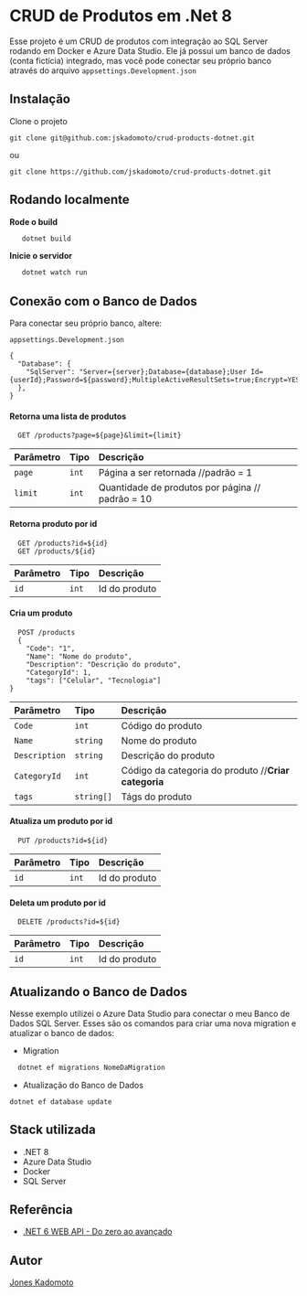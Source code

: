 
# CRUD de Produtos em .Net 8

Esse projeto é um CRUD de produtos com integração ao SQL Server rodando em Docker e Azure Data Studio.
Ele já possui um banco de dados (conta fictícia) integrado, mas você pode conectar seu próprio banco através do arquivo ```appsettings.Development.json```


## Instalação

Clone o projeto

`git clone git@github.com:jskadomoto/crud-products-dotnet.git`

ou
    
`git clone https://github.com/jskadomoto/crud-products-dotnet.git`
## Rodando localmente

**Rode o build**
```bash
   dotnet build
```

**Inicie o servidor**
```bash
   dotnet watch run
```



## Conexão com o Banco de Dados

Para conectar seu próprio banco, altere: 

`appsettings.Development.json`

```
{
  "Database": {
    "SqlServer": "Server={server};Database={database};User Id={userId};Password=${password};MultipleActiveResultSets=true;Encrypt=YES;TrustServerCertificate=YES"
  },
}
```


#### Retorna uma lista de produtos
```http
  GET /products?page=${page}&limit={limit}
```

| Parâmetro   | Tipo       | Descrição                                   |
| :---------- | :--------- | :------------------------------------------ |
| `page`      | `int` | Página a ser retornada //padrão = 1 |
| `limit`      | `int` | Quantidade de produtos por página // padrão = 10 |

#### Retorna produto por id
```http
  GET /products?id=${id}
  GET /products/${id}
```

| Parâmetro   | Tipo       | Descrição                                   |
| :---------- | :--------- | :------------------------------------------ |
| `id`      | `int` | Id do produto |


#### Cria um produto
```http
  POST /products
  {
    "Code": "1",
    "Name": "Nome do produto",
    "Description": "Descrição do produto",
    "CategoryId": 1,
    "tags": ["Celular", "Tecnologia"]
}

```
| Parâmetro   | Tipo       | Descrição                                   |
| :---------- | :--------- | :------------------------------------------ |
| `Code`      | `int` | Código do produto |
| `Name`      | `string` | Nome do produto |
| `Description`      | `string` | Descrição do produto |
| `CategoryId`      | `int` | Código da categoria do produto //**Criar categoria** |
| `tags`      | `string[]` | Tágs do produto |

#### Atualiza um produto por id
```http
  PUT /products?id=${id}
```

| Parâmetro   | Tipo       | Descrição                                   |
| :---------- | :--------- | :------------------------------------------ |
| `id`      | `int` | Id do produto |


#### Deleta um produto por id
```http
  DELETE /products?id=${id}
```

| Parâmetro   | Tipo       | Descrição                                   |
| :---------- | :--------- | :------------------------------------------ |
| `id`      | `int` | Id do produto |


## Atualizando o Banco de Dados

Nesse exemplo utilizei o Azure Data Studio para conectar o meu Banco de Dados SQL Server.
Esses são os comandos para criar uma nova migration e atualizar o banco de dados:

- Migration
```bash
  dotnet ef migrations NomeDaMigration
```

- Atualização do Banco de Dados

```
dotnet ef database update
```


## Stack utilizada
 - .NET 8
 - Azure Data Studio
 - Docker
 - SQL Server


## Referência

 - [.NET 6 WEB API - Do zero ao avançado](https://www.udemy.com/course/net-6-web-api-do-zero-ao-avancado/)

## Autor

[Jones Kadomoto](https://www.linkedin.com/in/jones-seiji-kadomoto-bezerra-165864180/)

